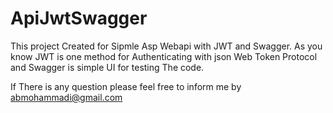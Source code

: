 # ApiJwtSwagger
This project Created for Sipmle Asp Webapi with JWT and Swagger.
As you know JWT is one method for Authenticating with json Web Token Protocol and Swagger is simple UI for testing The code.

If There is any question please feel free to inform me by abmohammadi@gmail.com
